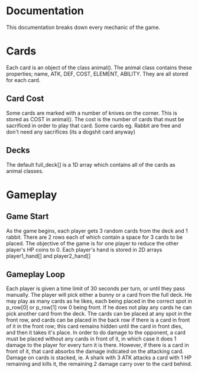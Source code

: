 # Documentation

This documentation breaks down every mechanic of the game.

# Cards

Each card is an object of the class animal(). The animal class contains these properties; name, ATK, DEF, COST, ELEMENT, ABILITY. They are all stored for each card. 

## Card Cost

Some cards are marked with a number of knives on the corner. This is stored as COST in animal(). The cost is the number of cards that must be sacrificed in order to play that card. Some cards eg. Rabbit are free and don't need any sacrifices (its a dogshit card anyway)

## Decks

The default full_deck[] is a 1D array which contains all of the cards as animal classes.

# Gameplay

## Game Start

As the game begins, each player gets 3 random cards from the deck and 1 rabbit. There are 2 rows each of which contain a space for 3 cards to be placed. The objective of the game is for one player to reduce the other player's HP coins to 0. Each player's hand is stored in 2D arrays player1_hand[] and player2_hand[]

## Gameplay Loop

Each player is given a time limit of 30 seconds per turn, or until they pass manually. The player will pick either a bunny or a card from the full deck. He may play as many cards as he likes, each being placed in the correct spot in p_row[0] or p_row[1] row 0 being front. If he does not play any cards he can pick another card from the deck. The cards can be placed at any spot in the front row, and cards can be placed in the back row if there is a card in front of it in the front row; this card remains hidden until the card in front dies, and then it takes it's place. In order to do damage to the opponent, a card must be placed without any cards in front of it, in which case it does 1 damage to the player for every turn it is there. However, if there is a card in front of it, that card absorbs the damage indicated on the attacking card. Damage on cards is stacked, ie. A shark with 3 ATK attacks a card with 1 HP remaining and kills it, the remaining 2 damage carry over to the card behind.



